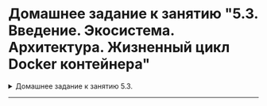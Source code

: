
# Домашнее задание к занятию "5.3. Введение. Экосистема. Архитектура. Жизненный цикл Docker контейнера"
<details><summary>Домашнее задание к занятию 5.3.</summary>
 
## Задача 1
 
<details><summary>Раскрой меня</summary>
Сценарий выполения задачи:

- создайте свой репозиторий на https://hub.docker.com;
- выберете любой образ, который содержит веб-сервер Nginx;
- создайте свой fork образа;
- реализуйте функциональность:
запуск веб-сервера в фоне с индекс-страницей, содержащей HTML-код ниже:
```
<html>
<head>
Hey, Netology
</head>
<body>
<h1>I’m DevOps Engineer!</h1>
</body>
</html>
```
Опубликуйте созданный форк в своем репозитории и предоставьте ответ в виде ссылки на https://hub.docker.com/username_repo.
</details>
 <details><summary>Ответ</summary>
  
  https://hub.docker.com/repository/docker/gorpinychaa/test
  
</details>
 
## Задача 2
<details><summary>Раскрой меня</summary>
Посмотрите на сценарий ниже и ответьте на вопрос:
"Подходит ли в этом сценарии использование Docker контейнеров или лучше подойдет виртуальная машина, физическая машина? Может быть возможны разные варианты?"

Детально опишите и обоснуйте свой выбор.

--

Сценарий:

- Высоконагруженное монолитное java веб-приложение;
- Nodejs веб-приложение;
- Мобильное приложение c версиями для Android и iOS;
- Шина данных на базе Apache Kafka;
- Elasticsearch кластер для реализации логирования продуктивного веб-приложения - три ноды elasticsearch, два logstash и две ноды kibana;
- Мониторинг-стек на базе Prometheus и Grafana;
- MongoDB, как основное хранилище данных для java-приложения;
- Gitlab сервер для реализации CI/CD процессов и приватный (закрытый) Docker Registry.
 
</details>
 
 <details><summary>Ответ</summary>
  
Высоконагруженное монолитное java веб-приложение:
 --
Предполагаю, что нужен физический сервер так как приложение монолитное и высоконагруженное,  
а любые прослойки в ввиде гипервизоров дадут свою нагрузку и лишние отнимут некоторое количество ресурсов.  
Так же использование Docker-a направлено в сторону микросервисной архитектуры, что является полной противоположностью монолитной архитектуры.  

Nodejs веб-приложение:
--
Тут можно использовать несколько сценариев, но главный из них docker так как он масштабируемый и прекрасно подойдет для микросервисной архитектуры,  
а так же позволит быстро развернуть приложение со всеми необходимыми зависимостями.  
    
Мобильное приложение c версиями для Android и iOS:
--
Не совсем возможно понял, но для тестирования приложений для андроид нужно либо само устройство или его эмулятор (виртуальная машина)   
и похоже что docker врятли с этим справится, хотя есть несколько проектов https://github.com/budtmo/docker-android.   

Шина данных на базе Apache Kafka:
--
Как я понял изразличных статей, можно с легкостью развернуть в контейнерах, но для отказоустойчивости и сохранения критичных данных лучше подойдет виртуалка.  
 
Elasticsearch кластер для реализации логирования продуктивного веб-приложения - три ноды elasticsearch, два logstash и две ноды kibana:
--
Предполагаю что тут применимы 2 варианта,либо docker либо виртуальная машина. для детализации выбора очень мало опыта. Судя по статьям, так и есть.  

Мониторинг-стек на базе Prometheus и Grafana:
--
Однозначно docker. Позволяет быстро разворачиватья + масштабирование.  

MongoDB, как основное хранилище данных для java-приложения:
--
Лучше использовать Виртуальную машину, т.к. хранилище в контейнере лучше не хранить БД с данными, но и docker sтоже подойдет.  

Gitlab сервер для реализации CI/CD процессов и приватный (закрытый) Docker Registry:
--
Думаю удобней будет виртуальная машина, так сервер GitLab не придется масштабировать и обновлять каждый день. Появится возможность с легкостью обслуживать данный сервис(бэкапы и организация отказоустойчивости)

  
</details> 
 
## Задача 3
 
<details><summary>Раскрой меня</summary>
 
- Запустите первый контейнер из образа ***centos*** c любым тэгом в фоновом режиме, подключив папку ```/data``` из текущей рабочей директории на хостовой машине в ```/data``` контейнера;
- Запустите второй контейнер из образа ***debian*** в фоновом режиме, подключив папку ```/data``` из текущей рабочей директории на хостовой машине в ```/data``` контейнера;
- Подключитесь к первому контейнеру с помощью ```docker exec``` и создайте текстовый файл любого содержания в ```/data```;
- Добавьте еще один файл в папку ```/data``` на хостовой машине;
- Подключитесь во второй контейнер и отобразите листинг и содержание файлов в ```/data``` контейнера.

</details>
 
  <details><summary>Ответ</summary>
  
	vagrant@server1:~/data$ docker run -it -d --name centos -v $(pwd)/data:/data centos:latest
	Unable to find image 'centos:latest' locally
	latest: Pulling from library/centos
	a1d0c7532777: Pull complete
	Digest: sha256:a27fd8080b517143cbbbab9dfb7c8571c40d67d534bbdee55bd6c473f432b177
	Status: Downloaded newer image for centos:latest
	966515539bd7745cfd481710c9ad2c995283c2c109127491459a4481d8fc17e4

	vagrant@server1:~$ docker run -it -d --name debian -v $(pwd)/data:/data debian:latest
	Unable to find image 'debian:latest' locally
	latest: Pulling from library/debian
	282deafaaa63: Pull complete
	Digest: sha256:4771808bf8178f6570b1c3bc6a36b72588bb86079529fdd464ab02377cfc9a00
	Status: Downloaded newer image for debian:latest
	f7fc8f1a12dada867301e9b93e1a20b280e21405fd94a6f9534532a8895cdf5b

	vagrant@server1:~$ docker ps
	CONTAINER ID   IMAGE           COMMAND       CREATED              STATUS              PORTS     NAMES
	f7fc8f1a12da   debian:latest   "bash"        17 seconds ago       Up 11 seconds                 debian
	133efde188c9   centos:latest   "/bin/bash"   About a minute ago   Up About a minute             centos

	vagrant@server1:~$ docker exec -it centos bash
	[root@133efde188c9 /]# echo "Hellow, world!" > /data/centos.txt
	[root@133efde188c9 /]# exit
	exit

	vagrant@server1: cat /data/centos.txt
	Hellow, world!
	vagrant@server1:~/data$ docker exec -it debian bash
	root@f7fc8f1a12da:/# exit
	exit

	vagrant@server1:~/data$ echo "Hellow, world!" >> /home/vagrant/data/host.txt
	vagrant@server1:~/data$ ls
	centos.txt  host.txt
	vagrant@server1:~/data$ docker exec -it debian bash
	root@f7fc8f1a12da:/# ls -l /data/
	total 8
	-rw-r--r-- 1 root root 28 Feb  3 21:27 centos.txt
	-rw-rw-r-- 1 1000 1000 27 Feb  3 21:33 host.txt
</details>
 
## Задача 4 (*)
 
<details><summary>Раскрой меня</summary>
 
Воспроизвести практическую часть лекции самостоятельно.

Соберите Docker образ с Ansible, загрузите на Docker Hub и пришлите ссылку вместе с остальными ответами к задачам.

---
 
</details>
 
 <details><summary>Ответ</summary>
  
  https://hub.docker.com/repository/docker/gorpinychaa/ansible
  
</details>
 
</details>

---
